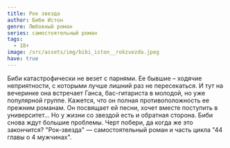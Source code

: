 ```yaml
---
title: Рок звезда
author: Биби Истон
genre: Любовный роман
series: самостоятельный роман
tags:
  - 18+
image: /src/assets/img/bibi_iston__rokzvezda.jpeg
have: true
---
```

Биби катастрофически не везет с парнями. Ее бывшие – ходячие неприятности, с которыми лучше лишний раз не пересекаться. И тут на вечеринке она встречает Ганса, бас-гитариста в молодой, но уже популярной группе. Кажется, что он полная противоположность ее прежним романам. Он посвящает ей песни, хочет вместе поступить в университет… Но у жизни со звездой есть и обратная сторона. Биби снова ждут большие проблемы. Черт побери, да когда же это закончится? "Рок-звезда" — самостоятельный роман и часть цикла "44 главы о 4 мужчинах".
